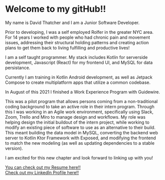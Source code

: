 <h1>Welcome to my gitHub!!</h1>

<p>My name is David Thatcher and I am a Junior Software Developer.
  
  Prior to developing, I was a self employed Rolfer in the greater NYC area. For 14 years I worked with people who had chronic
  pain and movement issues, addressing their structural holding patterns and creating action plans to get them back to living fulfilling and
  productive lives!
  
  I am a self taught programmer. My stack includes Kotlin for serverside development, Javascript (React) for my frontend UI, and MySQL
  for data persistance. 
  
  Currently I am training in Kotlin Android development, as well as Jetpack Compose to create multiplatform apps that utilize a common codebase.

  In August of this 2021 I finished a Work Experience Program with Guidewire.
  
  This was a pilot program that allows persons coming from a non-traditional
  coding background to take an active role in their intern program. Through this I was working in an Agile work environment, 
  specifically using Slack, Zoom, Trello and Miro to manage design and workflows. My role was helping design the initial buildout
  of the intern project, while working to modify an existing piece of software to use as an alternative to their build.  This meant building
  the data model in MySQL, converting the backend web server to Kotlin Ktor Framework with Exposed, 
  and modifying the frontend to match the new modeling (as well as updating dependencies to  a
  stable version).
  
  I am excited for this new chapter and look forward to linking up with you!

  <a href="https://drive.google.com/file/d/1Wiut1-K9Esx-3WZu-rC7hLeRvrwJ1-9b/view?usp=sharing">
  You can check out my Resume here!!</a>
  <br>
  <a href="https://www.linkedin.com/in/david-thatcher-2ab00343/">
    Check out my LinkedIn Profile here!!</a>
